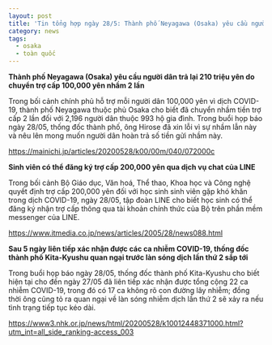 ```yaml
---
layout: post
title: 'Tin tổng hợp ngày 28/5: Thành phố Neyagawa (Osaka) yêu cầu người dân trả lại 210 triệu yên do chuyển trợ cấp 100,000 yên nhầm 2 lần'
category: news
tags: 
  - osaka
  - toàn quốc
---
```

**Thành phố Neyagawa (Osaka) yêu cầu người dân trả lại 210 triệu yên do chuyển trợ cấp 100,000 yên nhầm 2 lần**

Trong bối cảnh chính phủ hỗ trợ mỗi người dân 100,000 yên vì dịch COVID-19, thành phố Neyagawa thuộc phủ Osaka cho biết đã chuyển nhầm tiền trợ cấp 2 lần đối với 2,196 người dân thuộc 993 hộ gia đình. Trong buổi họp báo ngày 28/05, thống đốc thành phố, ông Hirose đã xin lỗi vì sự nhầm lẫn này và nêu lên mong muốn người dân hoàn trả số tiền gửi nhầm này.

<https://mainichi.jp/articles/20200528/k00/00m/040/072000c>

**Sinh viên có thể đăng ký trợ cấp 200,000 yên qua dịch vụ chat của LINE**

Trong bối cảnh Bộ Giáo dục, Văn hoá, Thể thao, Khoa học và Công nghệ quyết định trợ cấp 200,000 yên đối với học sinh sinh viên gặp khó khăn trong dịch COVID-19, ngày 28/05, tập đoàn LINE cho biết học sinh có thể đăng ký nhận trợ cấp thông qua tài khoản chính thức của Bộ trên phần mềm messenger của LINE.

<https://www.itmedia.co.jp/news/articles/2005/28/news088.html>

**Sau 5 ngày liên tiếp xác nhận được các ca nhiễm COVID-19, thống đốc thành phố Kita-Kyushu quan ngại trước làn sóng dịch lần thứ 2 sắp tới**

Trong buổi họp báo ngày 28/05, thống đốc thành phố Kita-Kyushu cho biết hiện tại cho đến ngày 27/05 đã liên tiếp xác nhận được tổng cộng 22 ca nhiễm COVID-19, trong đó có 17 ca không rõ con đường lây nhiễm; đồng thời ông cũng tỏ ra quan ngại về làn sóng nhiễm dịch lần thứ 2 sẽ xảy ra nếu tình trạng tiếp tục kéo dài.

<https://www3.nhk.or.jp/news/html/20200528/k10012448371000.html?utm_int=all_side_ranking-access_003>


